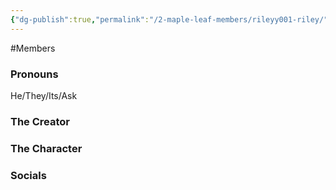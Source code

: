 ```yaml
---
{"dg-publish":true,"permalink":"/2-maple-leaf-members/rileyy001-riley/"}
---
```


#Members 
### Pronouns 
He/They/Its/Ask
### The Creator
### The Character
### Socials